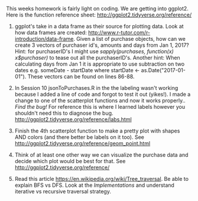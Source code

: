 This weeks homework is fairly light on coding. We are getting into ggplot2. Here is the function reference sheet: http://ggplot2.tidyverse.org/reference/

1. ggplot's take in a data frame as their source for plotting data. Look at how data frames are created: http://www.r-tutor.com/r-introduction/data-frame. Given a list of purchase objects, how can we create 3 vectors of purchaser id's, amounts and days from Jan 1, 2017? Hint: for purchaserID's I might use _sapply(purchases, function(x) x$purchaser)_ to tease out all the purchaserID's. Another hint: When calculating days from Jan 1 it is appropriate to use subtraction on two dates e.g. someDate - startDate where startDate <- as.Date("2017-01-01"). These vectors can be found on lines 86-88. 

2. In Session 10 jsonToPurchases.R in the the labeling wasn't working because I added a line of code and forgot to test it out (yikes!). I made a change to one of the scatterplot functions and now it works properly.. _Find the bug!_ For reference this is where I learned labels however you shouldn't need this to diagnose the bug. http://ggplot2.tidyverse.org/reference/labs.html

3. Finish the 4th scatterplot function to make a pretty plot with shapes AND colors (and there better be labels on it too). See http://ggplot2.tidyverse.org/reference/geom_point.html

4. Think of at least one other way we can visualize the purchase data and decide which plot would be best for that. See http://ggplot2.tidyverse.org/reference/

5. Read this article https://en.wikipedia.org/wiki/Tree_traversal. Be able to explain BFS vs DFS. Look at the _Implementations_ and understand iterative vs recursive traversal strategy. 